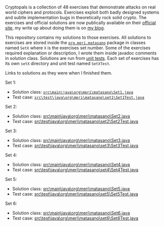 Cryptopals is a collection of 48 exercises that demonstrate attacks on real world ciphers and protocols. Exercises exploit both badly designed systems and subtle implementation bugs in theoretically rock solid crypto. The exercises and official solutions are now publically available on their  [official site](http://cryptopals.com/), my write up about doing them is on [my blog](http://meri-stuff.blogspot.sk/2013/07/matasano-crypto-challenge.html).

This repository contains my solutions to those exercises. All solutions to exercises are stored inside the [`org.meri.matasano`](https://github.com/SomMeri/matasano-cryptopals-solutions/tree/master/src/main/java/org/meri/matasano) package in classes named `SetX` where `X` is the exercises set number. Some of the exercises required explanation or description, I wrote them inside javadoc comments in solution class. Solutions are run from [unit tests](https://github.com/SomMeri/matasano-cryptopals-solutions/tree/master/src/test/java/org/meri/matasano). Each set of exercises has its own `setX` directory and unit test named `SetXTest`. 

Links to solutions as they were when I finished them.

Set 1:
* Solution class: [`src\main\java\org\meri\matasano\Set1.java`](https://github.com/SomMeri/matasano-cryptopals-solutions/blob/c487d309f774a626d31dc97fc9d244e6e7b8087e/src/main/java/org/meri/matasano/Set1.java)
* Test case: [`src\test\java\org\meri\matasano\set1\Set1Test.java`](https://github.com/SomMeri/matasano-cryptopals-solutions/blob/ba8e47b3264d8569b91e61d83b73c1f155304af4/src/test/java/org/meri/matasano/set1/Set1Test.java)

Set 2:
* Solution class: [src\main\java\org\meri\matasano\Set2.java](https://github.com/SomMeri/matasano-cryptopals-solutions/blob/c487d309f774a626d31dc97fc9d244e6e7b8087e/src/main/java/org/meri/matasano/Set2.java)
* Test case: [src\test\java\org\meri\matasano\set2\Set2Test.java](https://github.com/SomMeri/matasano-cryptopals-solutions/blob/ba8e47b3264d8569b91e61d83b73c1f155304af4/src/test/java/org/meri/matasano/set2/Set2Test.java)

Set 3:
* Solution class: [src\main\java\org\meri\matasano\Set3.java](https://github.com/SomMeri/matasano-cryptopals-solutions/blob/c487d309f774a626d31dc97fc9d244e6e7b8087e/src/main/java/org/meri/matasano/Set3.java)
* Test case: [src\test\java\org\meri\matasano\set3\Set3Test.java](https://github.com/SomMeri/matasano-cryptopals-solutions/blob/ba8e47b3264d8569b91e61d83b73c1f155304af4/src/test/java/org/meri/matasano/set3/Set3Test.java)

Set 4:
* Solution class: [src\main\java\org\meri\matasano\Set4.java](https://github.com/SomMeri/matasano-cryptopals-solutions/blob/c487d309f774a626d31dc97fc9d244e6e7b8087e/src/main/java/org/meri/matasano/Set4.java)
* Test case: [src\test\java\org\meri\matasano\set4\Set4Test.java](https://github.com/SomMeri/matasano-cryptopals-solutions/blob/ba8e47b3264d8569b91e61d83b73c1f155304af4/src/test/java/org/meri/matasano/set4/Set4Test.java)

Set 5:
* Solution class: [src\main\java\org\meri\matasano\Set5.java](https://github.com/SomMeri/matasano-cryptopals-solutions/blob/c487d309f774a626d31dc97fc9d244e6e7b8087e/src/main/java/org/meri/matasano/Set5.java)
* Test case: [src\test\java\org\meri\matasano\set5\Set5Test.java](https://github.com/SomMeri/matasano-cryptopals-solutions/blob/ba8e47b3264d8569b91e61d83b73c1f155304af4/src/test/java/org/meri/matasano/set5/Set5Test.java)

Set 6:
* Solution class: [src\main\java\org\meri\matasano\Set6.java](https://github.com/SomMeri/matasano-cryptopals-solutions/blob/c487d309f774a626d31dc97fc9d244e6e7b8087e/src/main/java/org/meri/matasano/Set6.java)
* Test case: [src\test\java\org\meri\matasano\set6\Set6Test.java](https://github.com/SomMeri/matasano-cryptopals-solutions/blob/ba8e47b3264d8569b91e61d83b73c1f155304af4/src/test/java/org/meri/matasano/set6/Set6Test.java)
